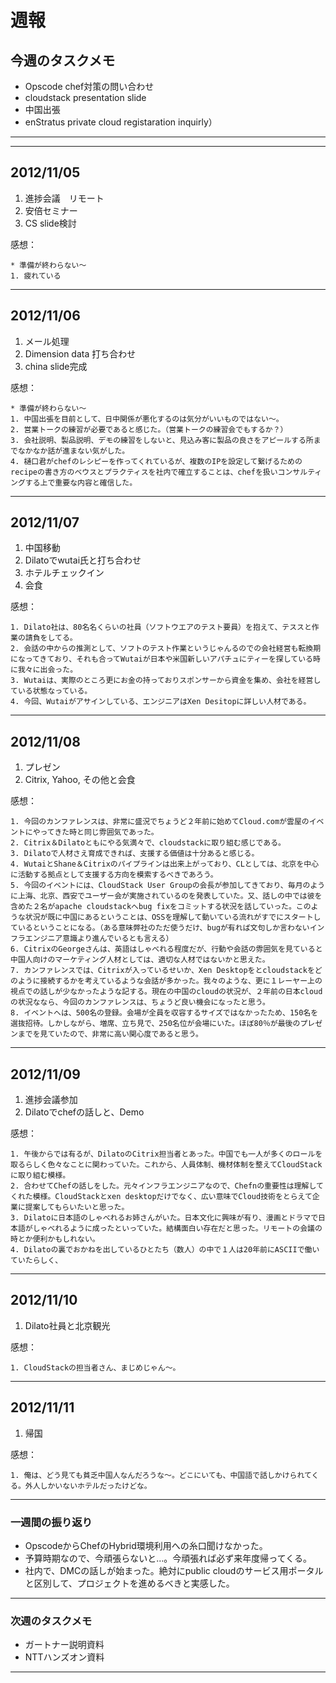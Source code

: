 # 週報


## 今週のタスクメモ

- Opscode chef対策の問い合わせ
- cloudstack presentation slide
- 中国出張
- enStratus private cloud registaration inquirly）

---

---

## 2012/11/05

1. 進捗会議　リモート
2. 安倍セミナー
3. CS slide検討

感想：

	* 準備が終わらない〜
	1. 疲れている
	
---

## 2012/11/06

1. メール処理
2. Dimension data 打ち合わせ
3. china slide完成

感想：

	* 準備が終わらない〜
	1. 中国出張を目前として、日中関係が悪化するのは気分がいいものではない〜。
	2. 営業トークの練習が必要であると感じた。（営業トークの練習会でもするか？）
	3. 会社説明、製品説明、デモの練習をしないと、見込み客に製品の良さをアピールする所までなかなか話が進まない気がした。
	4. 樋口君がchefのレシピーを作ってくれているが、複数のIPを設定して繋げるためのrecipeの書き方のベウスとプラクティスを社内で確立することは、chefを扱いコンサルティングする上で重要な内容と確信した。
	
---

## 2012/11/07

1. 中国移動
2. Dilatoでwutai氏と打ち合わせ
3. ホテルチェックイン
4. 会食
 
感想：

	1. Dilato社は、80名名くらいの社員（ソフトウエアのテスト要員）を抱えて、テススと作業の請負をしてる。
	2. 会話の中からの推測として、ソフトのテスト作業というじゃんるのでの会社経営も転換期になってきており、それも合ってWutaiが日本や米国新しいアパチュにティーを探している時に我々に出会った。
	3. Wutaiは、実際のところ更にお金の持っておりスポンサーから資金を集め、会社を経営している状態なっている。
	4. 今回、Wutaiがアサインしている、エンジニアはXen Desitopに詳しい人材である。

---

## 2012/11/08

1. プレゼン
2. Citrix, Yahoo, その他と会食


感想：

	1. 今回のカンファレンスは、非常に盛況でちょうど２年前に始めてCloud.comが雲屋のイベントにやってきた時と同じ雰囲気であった。
	2. Citrix＆Dilatoともにやる気満々で、cloudstackに取り組む感じである。
	3. Dilatoで人材さえ育成できれば、支援する価値は十分あると感じる。
	4. WutaiとShane＆Citrixのパイプラインは出来上がっており、CLとしては、北京を中心に活動する拠点として支援する方向を模索するべきであろう。
	5. 今回のイベントには、CloudStack User Groupの会長が参加してきており、毎月のように上海、北京、西安でユーザー会が実施されているのを発表していた。又、話しの中では彼を含めた２名がapache cloudstackへbug fixをコミットする状況を話していった。このような状況が既に中国にあるということは、OSSを理解して動いている流れがすでにスタートしているということになる。（ある意味弊社のただ使うだけ、bugが有れば文句しか言わないインフラエンジニア意識より進んでいるとも言える）
	6. CitrixのGeorgeさんは、英語はしゃべれる程度だが、行動や会話の雰囲気を見ていると中国人向けのマーケティング人材としては、適切な人材ではないかと思えた。
	7. カンファレンスでは、Citrixが入っているせいか、Xen Desktopをとcloudstackをどのように接続するかを考えているような会話が多かった。我々のような、更に１レーヤー上の視点での話しが少なかったような記する。現在の中国のcloudの状況が、２年前の日本cloudの状況ななら、今回のカンファレンスは、ちょうど良い機会になったと思う。
	8. イベントへは、500名の登録。会場が全員を収容するサイズではなかったため、150名を選抜招待。しかしながら、増席、立ち見で、250名位が会場にいた。ほぼ80％が最後のプレゼンまでを見ていたので、非常に高い関心度であると思う。

---

## 2012/11/09

1. 進捗会議参加
2. Dilatoでchefの話しと、Demo

感想：

	1. 午後からでは有るが、DilatoのCitrix担当者とあった。中国でも一人が多くのロールを取るらしく色々なことに関わっていた。これから、人員体制、機材体制を整えてCloudStackに取り組む模様。
	2. 合わせてChefの話しをした。元々インフラエンジニアなので、Chefnの重要性は理解してくれた模様。CloudStackとxen desktopだけでなく、広い意味でCloud技術をとらえて企業に提案してもらいたいと思った。
	3. Dilatoに日本語のしゃべれるお姉さんがいた。日本文化に興味が有り、漫画とドラマで日本語がしゃべれるように成ったといっていた。結構面白い存在だと思った。リモートの会議の時とか便利かもしれない。
	4. Dilatoの裏でおかねを出しているひとたち（数人）の中で１人は20年前にASCIIで働いていたらしく、

---

## 2012/11/10

1. Dilato社員と北京観光

感想：

	1. CloudStackの担当者さん、まじめじゃん〜。

---

## 2012/11/11

1. 帰国

感想：

	1. 俺は、どう見ても貧乏中国人なんだろうな〜。どこにいても、中国語で話しかけられてくる。外人しかいないホテルだったけどな。

---

### 一週間の振り返り

- OpscodeからChefのHybrid環境利用への糸口聞けなかった。
- 予算時期なので、今頑張らないと…。今頑張れば必ず来年度帰ってくる。
- 社内で、DMCの話しが始まった。絶対にpublic cloudのサービス用ポータルと区別して、プロジェクトを進めるべきと実感した。

---

### 次週のタスクメモ

- ガートナー説明資料
- NTTハンズオン資料

---